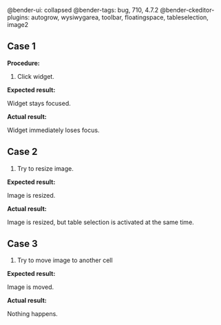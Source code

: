 @bender-ui: collapsed
@bender-tags: bug, 710, 4.7.2
@bender-ckeditor-plugins: autogrow, wysiwygarea, toolbar, floatingspace, tableselection, image2

## Case 1

**Procedure:**

1. Click widget.

**Expected result:**

Widget stays focused.

**Actual result:**

Widget immediately loses focus.

## Case 2

1. Try to resize image.

**Expected result:**

Image is resized.

**Actual result:**

Image is resized, but table selection is activated at the same time.

## Case 3

1. Try to move image to another cell

**Expected result:**

Image is moved.

**Actual result:**

Nothing happens.
